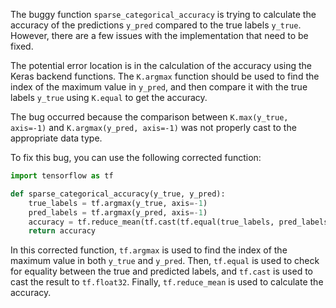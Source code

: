 The buggy function `sparse_categorical_accuracy` is trying to calculate the accuracy of the predictions `y_pred` compared to the true labels `y_true`. However, there are a few issues with the implementation that need to be fixed.

The potential error location is in the calculation of the accuracy using the Keras backend functions. The `K.argmax` function should be used to find the index of the maximum value in `y_pred`, and then compare it with the true labels `y_true` using `K.equal` to get the accuracy.

The bug occurred because the comparison between `K.max(y_true, axis=-1)` and `K.argmax(y_pred, axis=-1)` was not properly cast to the appropriate data type.

To fix this bug, you can use the following corrected function:

```python
import tensorflow as tf

def sparse_categorical_accuracy(y_true, y_pred):
    true_labels = tf.argmax(y_true, axis=-1)
    pred_labels = tf.argmax(y_pred, axis=-1)
    accuracy = tf.reduce_mean(tf.cast(tf.equal(true_labels, pred_labels), tf.float32))
    return accuracy
```

In this corrected function, `tf.argmax` is used to find the index of the maximum value in both `y_true` and `y_pred`. Then, `tf.equal` is used to check for equality between the true and predicted labels, and `tf.cast` is used to cast the result to `tf.float32`. Finally, `tf.reduce_mean` is used to calculate the accuracy.
